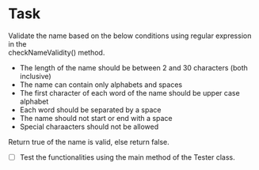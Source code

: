 # Task

Validate the name based on the below conditions using regular expression in the  
checkNameValidity() method.

- The length of the name should be between 2 and 30 characters (both inclusive)
- The name can contain only alphabets and spaces
- The first character of each word of the name should be upper case alphabet
- Each word should be separated by a space
- The name should not start or end with a space
- Special charaacters should not be allowed

Return true of the name is valid, else return false.

- [ ] Test the functionalities using the main method of the Tester class.


